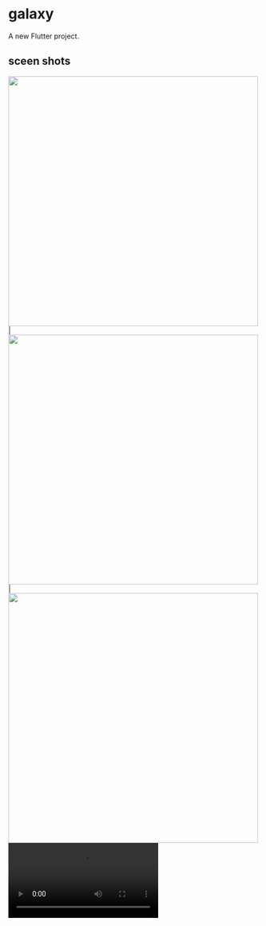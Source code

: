 # galaxy

A new Flutter project.

## sceen shots

<img src = "https://user-images.githubusercontent.com/121785209/230301810-0892c166-b8f9-479e-a493-3a71e9602148.png" height = 500px/> |
<img src = "https://user-images.githubusercontent.com/121785209/230301849-2810ecc2-68d8-4dfd-a935-7a983b0ece81.png" height = 500px/> |
<img src = "https://user-images.githubusercontent.com/121785209/230301874-e067805c-b513-4758-896c-90754381f793.png" height = 500px/>
<video src = "https://user-images.githubusercontent.com/121785209/230304807-6f1ea462-71ed-4772-988e-9ccfb90e9513.mp4" />





